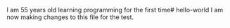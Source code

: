 I am 55 years old learning programming for the first time# hello-world I am now making changes to this file for the test.

